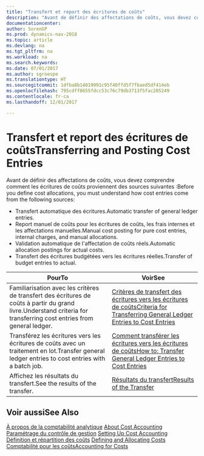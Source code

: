 ```yaml
---
title: "Transfert et report des écritures de coûts"
description: "Avant de définir des affectations de coûts, vous devez comprendre d'où proviennent les écritures de coûts."
documentationcenter: 
author: SorenGP
ms.prod: dynamics-nav-2018
ms.topic: article
ms.devlang: na
ms.tgt_pltfrm: na
ms.workload: na
ms.search.keywords: 
ms.date: 07/01/2017
ms.author: sgroespe
ms.translationtype: HT
ms.sourcegitcommit: 1dfba8b14019991c95f40ffd5f7fbaed5df414eb
ms.openlocfilehash: 795cdff8655fdcc53c76c79db3713f5fac205249
ms.contentlocale: fr-ca
ms.lasthandoff: 12/01/2017

---
```

# <a name="transferring-and-posting-cost-entries"></a><span data-ttu-id="08d28-103">Transfert et report des écritures de coûts</span><span class="sxs-lookup"><span data-stu-id="08d28-103">Transferring and Posting Cost Entries</span></span>
<span data-ttu-id="08d28-104">Avant de définir des affectations de coûts, vous devez comprendre comment les écritures de coûts proviennent des sources suivantes :</span><span class="sxs-lookup"><span data-stu-id="08d28-104">Before you define cost allocations, you must understand how cost entries come from the following sources:</span></span>  

-   <span data-ttu-id="08d28-105">Transfert automatique des écritures.</span><span class="sxs-lookup"><span data-stu-id="08d28-105">Automatic transfer of general ledger entries.</span></span>  
-   <span data-ttu-id="08d28-106">Report manuel de coûts pour les écritures de coûts, les frais internes et les affectations manuelles.</span><span class="sxs-lookup"><span data-stu-id="08d28-106">Manual cost posting for pure cost entries, internal charges, and manual allocations.</span></span>  
-   <span data-ttu-id="08d28-107">Validation automatique de l'affectation de coûts réels.</span><span class="sxs-lookup"><span data-stu-id="08d28-107">Automatic allocation postings for actual costs.</span></span>  
-   <span data-ttu-id="08d28-108">Transfert des écritures budgétées vers les écritures réelles.</span><span class="sxs-lookup"><span data-stu-id="08d28-108">Transfer of budget entries to actual.</span></span>  

|<span data-ttu-id="08d28-109">**Pour**</span><span class="sxs-lookup"><span data-stu-id="08d28-109">**To**</span></span>|<span data-ttu-id="08d28-110">**Voir**</span><span class="sxs-lookup"><span data-stu-id="08d28-110">**See**</span></span>|  
|------------|-------------|  
|<span data-ttu-id="08d28-111">Familiarisation avec les critères de transfert des écritures de coûts à partir du grand livre.</span><span class="sxs-lookup"><span data-stu-id="08d28-111">Understand criteria for transferring cost entries from general ledger.</span></span>|[<span data-ttu-id="08d28-112">Critères de transfert des écritures vers les écritures de coûts</span><span class="sxs-lookup"><span data-stu-id="08d28-112">Criteria for Transferring General Ledger Entries to Cost Entries</span></span>](finance-criteria-for-transferring-general-ledger-entries-to-cost-entries.md)|  
|<span data-ttu-id="08d28-113">Transférez les écritures vers les écritures de coûts avec un traitement en lot.</span><span class="sxs-lookup"><span data-stu-id="08d28-113">Transfer general ledger entries to cost entries with a batch job.</span></span>|[<span data-ttu-id="08d28-114">Comment transférer les écritures vers les écritures de coûts</span><span class="sxs-lookup"><span data-stu-id="08d28-114">How to: Transfer General Ledger Entries to Cost Entries</span></span>](finance-how-to-transfer-general-ledger-entries-to-cost-entries.md)|  
|<span data-ttu-id="08d28-115">Affichez les résultats du transfert.</span><span class="sxs-lookup"><span data-stu-id="08d28-115">See the results of the transfer.</span></span>|[<span data-ttu-id="08d28-116">Résultats du transfert</span><span class="sxs-lookup"><span data-stu-id="08d28-116">Results of the Transfer</span></span>](finance-results-of-the-transfer.md)|  

## <a name="see-also"></a><span data-ttu-id="08d28-117">Voir aussi</span><span class="sxs-lookup"><span data-stu-id="08d28-117">See Also</span></span>  
 <span data-ttu-id="08d28-118">[À propos de la comptabilité analytique](finance-about-cost-accounting.md) </span><span class="sxs-lookup"><span data-stu-id="08d28-118">[About Cost Accounting](finance-about-cost-accounting.md) </span></span>  
 <span data-ttu-id="08d28-119">[Paramétrage du contrôle de gestion](finance-set-up-cost-accounting.md) </span><span class="sxs-lookup"><span data-stu-id="08d28-119">[Setting Up Cost Accounting](finance-set-up-cost-accounting.md) </span></span>  
 <span data-ttu-id="08d28-120">[Définition et répartition des coûts](finance-define-and-allocate-costs.md) </span><span class="sxs-lookup"><span data-stu-id="08d28-120">[Defining and Allocating Costs](finance-define-and-allocate-costs.md) </span></span>  
 [<span data-ttu-id="08d28-121">Comptabilité pour les coûts</span><span class="sxs-lookup"><span data-stu-id="08d28-121">Accounting for Costs</span></span>](finance-manage-cost-accounting.md)

